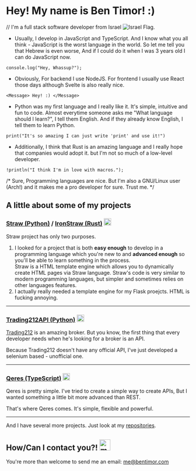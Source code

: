 
# Hey! My name is Ben Timor! :)
// I'm a full stack software developer from Israel ![Israel Flag](https://i.imgur.com/5WoWl1s.png). 

- Usually, I develop in JavaScript and TypeScript. And I know what you all think - JavaScript is the worst language in the world. So let me tell you that Hebrew is even worse, And if I could do it when I was 3 years old I can do JavaScript now.

 `console.log("Hey, Whassup?");`

- Obviously, For backend I use NodeJS. For frontend I usually use React those days although Svelte is also really nice.

`<Message> Hey! :) </Message>`

- Python was my first language and I really like it. It's simple, intuitive and fun to code. Almost everytime someone asks me "What language should I learn?", I tell them English. And if they already know English, I tell them to learn Python.

`print("It's so amazing I can just write 'print' and use it!")`

- Additionally, I think that Rust is an amazing language and I really hope that companies would adopt it. but I'm not so much of a low-level developer. 

`!println("I think I'm in love with macros.");`

/* Sure, Programming languages are nice. But I'm also a GNU/Linux user (Arch!) and it makes me a pro developer for sure. Trust me. */

 ## A little about some of my projects
 ### [Straw (Python)](https://github.com/BenTimor/Straw) / [IronStraw (Rust)](https://github.com/BenTimor/IronStraw) <img src=https://static.thenounproject.com/png/563031-200.png alt=straw height=20>
 Straw project has only two purposes. 

1. I looked for a project that is both **easy enough** to develop in a programming language which you're new to and **advanced enough** so you'll be able to learn something in the process. <br />
Straw is a HTML template engine which allows you to dynamically create HTML pages via Straw language. Straw's code is very similar to modern programming languages, but simpler and sometimes relies on other languages features. 
2. I actually really needed a template engine for my Flask proejcts. HTML is fucking annoying.
---
### [Trading212API (Python)](https://github.com/BenTimor/Trading212API) <img src=https://cdn1.iconfinder.com/data/icons/infographic-vol-7/512/10-512.png alt=graph height=20>

[Trading212](https://www.trading212.com) is an amazing broker. But you know, the first thing that every developer needs when he's looking for a broker is an API. 

Because Trading212 doesn't have any official API, I've just developed a selenium based - unofficial one.

---
### [Qeres (TypeScript)](https://github.com/BenTimor/Qeres) <img src=https://static.wikia.nocookie.net/minecraft/images/f/f3/LapisLazuliBlock.png alt=lapis height=20>

Qeres is pretty simple. I've tried to create a simple way to create APIs, But I wanted something a little bit more advanced than REST.

That's where Qeres comes. It's simple, flexible and powerful.

---
And I have several more projects. Just look at my [repositories](https://github.com/BenTimor?tab=repositories). 

## How/Can I contact you?! <img alt=message height=30 src=https://i.imgur.com/FWm6eWP.png>
You're more than welcome to send me an email: me@bentimor.com
